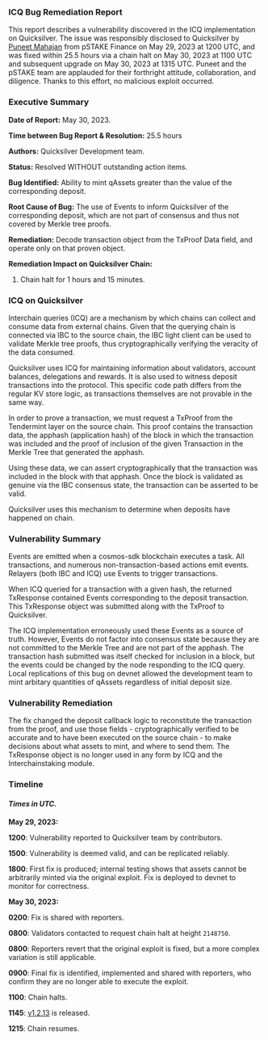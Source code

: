 ### ICQ Bug Remediation Report
This report describes a vulnerability discovered in the ICQ implementation on Quicksilver. The issue was responsibly disclosed to Quicksilver by [Puneet Mahajan](https://github.com/puneet2019) from pSTAKE Finance on May 29, 2023 at 1200 UTC, and was fixed within 25.5 hours via a chain halt on May 30, 2023 at 1100 UTC and subsequent upgrade on May 30, 2023 at 1315 UTC. Puneet and the pSTAKE team are applauded for their forthright attitude, collaboration, and diligence. Thanks to this effort, no malicious exploit occurred.


### Executive Summary

**Date of Report:** May 30, 2023.

**Time between Bug Report & Resolution:** 25.5 hours

**Authors:** Quicksilver Development team.

**Status:** Resolved WITHOUT outstanding action items.

**Bug Identified:** Ability to mint qAssets greater than the value of the corresponding deposit.

**Root Cause of Bug:** The use of Events to inform Quicksilver of the corresponding deposit, which are not part of consensus and thus not covered by Merkle tree proofs.

**Remediation:** Decode transaction object from the TxProof Data field, and operate only on that proven object.

**Remediation Impact on Quicksilver Chain:**

1. Chain halt for 1 hours and 15 minutes.


### **ICQ on Quicksilver**

Interchain queries (ICQ) are a mechanism by which chains can collect and consume data from external chains. Given that the querying chain is connected via IBC to the source chain, the IBC light client can be used to validate Merkle tree proofs, thus cryptographically verifying the veracity of the data consumed.

Quicksilver uses ICQ for maintaining information about validators, account balances, delegations and rewards. It is also used to witness deposit transactions into the protocol. This specific code path differs from the regular KV store logic, as transactions themselves are not provable in the same way.

In order to prove a transaction, we must request a TxProof from the Tendermint layer on the source chain. This proof contains the transaction data, the apphash (application hash) of the block in which the transaction was included and the proof of inclusion of the given Transaction in the Merkle Tree that generated the apphash.

Using these data, we can assert cryptographically that the transaction was included in the block with that apphash. Once the block is validated as genuine via the IBC consensus state, the transaction can be asserted to be valid.

Quicksilver uses this mechanism to determine when deposits have happened on chain.


### **Vulnerability Summary**

Events are emitted when a cosmos-sdk blockchain executes a task. All transactions, and numerous non-transaction-based actions emit events. Relayers (both IBC and ICQ) use Events to trigger transactions.

When ICQ queried for a transaction with a given hash, the returned TxResponse contained Events corresponding to the deposit transaction. This TxResponse object was submitted along with the TxProof to Quicksilver.

The ICQ implementation erroneously used these Events as a source of truth. However, Events do not factor into consensus state because they are not committed to the Merkle Tree and are not part of the apphash. The transaction hash submitted was itself checked for inclusion in a block, but the events could be changed by the node responding to the ICQ query. Local replications of this bug on devnet allowed the development team to mint arbitary quantities of qAssets regardless of initial deposit size.


### **Vulnerability Remediation**

The fix changed the deposit callback logic to reconstitute the transaction from the proof, and use those fields - cryptographically verified to be accurate and to have been executed on the source chain - to make decisions about what assets to mint, and where to send them. The TxResponse object is no longer used in any form by ICQ and the Interchainstaking module.


### **Timeline**

####  _Times in UTC._

**May 29, 2023:**

**1200**: Vulnerability reported to Quicksilver team by contributors.

**1500**: Vulnerability is deemed valid, and can be replicated reliably.

**1800**: First fix is produced; internal testing shows that assets cannot be arbitrarily minted via the original exploit. Fix is deployed to devnet to monitor for correctness.

**May 30, 2023:**

**0200**: Fix is shared with reporters.

**0800**: Validators contacted to request chain halt at height `2148750`.

**0800**: Reporters revert that the original exploit is fixed, but a more complex variation is still applicable.

**0900**: Final fix is identified, implemented and shared with reporters, who confirm they are no longer able to execute the exploit.

**1100**: Chain halts.

**1145**: [v1.2.13](https://github.com/ingenuity-build/quicksilver/releases/tag/v1.2.13) is released.

**1215**: Chain resumes.
